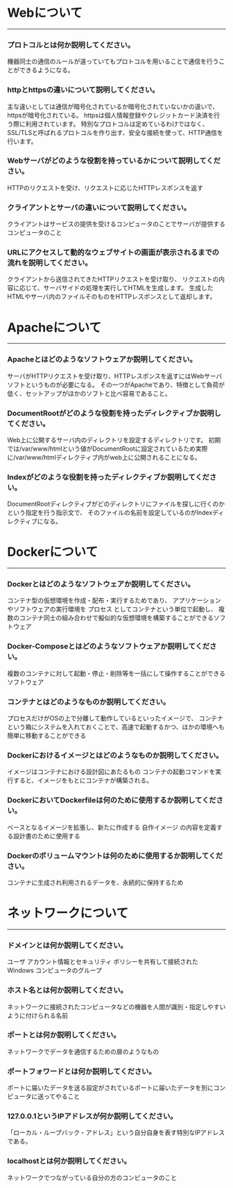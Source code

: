 # Webについて
---
### プロトコルとは何か説明してください。
機器同士の通信のルールが違っていてもプロトコルを用いることで通信を行うことができるようになる。


### httpとhttpsの違いについて説明してください。
主な違いとしては通信が暗号化されているか暗号化されていないかの違いで、httpsが暗号化されている。
httpsは個人情報登録やクレジットカード決済を行う際に利用されています。
特別なプロトコルは定めているわけではなく、SSL/TLSと呼ばれるプロトコルを作り出す、安全な接続を使って、HTTP通信を行います。


### Webサーバがどのような役割を持っているかについて説明してください。
HTTPのリクエストを受け、リクエストに応じたHTTPレスポンスを返す


### クライアントとサーバの違いについて説明してください。
クライアントはサービスの提供を受けるコンピュータのことでサーバが提供するコンピュータのこと


### URLにアクセスして動的なウェブサイトの画面が表示されるまでの流れを説明してください。
クライアントから送信されてきたHTTPリクエストを受け取り、
リクエストの内容に応じて、サーバサイドの処理を実行してHTMLを生成します。
生成したHTMLやサーバ内のファイルそのものをHTTPレスポンスとして返却します。



# Apacheについて
---
### Apacheとはどのようなソフトウェアか説明してください。
サーバがHTTPリクエストを受け取り、HTTPレスポンスを返すにはWebサーバソフトというものが必要になる。
その一つがApacheであり、特徴として負荷が低く、セットアップがほかのソフトと比べ容易であること。


### DocumentRootがどのような役割を持ったディレクティブか説明してください。
Web上に公開するサーバ内のディレクトリを設定するディレクトリです。
初期では/var/www/htmlという値がDocumentRootに設定されているため実際に/var/www/htmlディレクティブ内がweb上に公開されることになる。


### Indexがどのような役割を持ったディレクティブか説明してください。
DocumentRootディレクティブがどのディレクトリにファイルを探しに行くのかという指定を行う指示文で、
そのファイルの名前を設定しているのがIndexディレクティブになる。


# Dockerについて
---
### Dockerとはどのようなソフトウェアか説明してください。
コンテナ型の仮想環境を作成・配布・実行するためであり、
アプリケーションやソフトウェアの実行環境を プロセス としてコンテナという単位で起動し、
複数のコンテナ同士の組み合わせで擬似的な仮想環境を構築することができるソフトウェア


### Docker-Composeとはどのようなソフトウェアか説明してください。
複数のコンテナに対して起動・停止・削除等を一括にして操作することができるソフトウェア


### コンテナとはどのようなものか説明してください。
プロセスだけがOSの上で分離して動作しているといったイメージで、
コンテナという箱にシステムを入れておくことで、高速で起動するかつ、ほかの環境へも簡単に移動することができる


### Dockerにおけるイメージとはどのようなものか説明してください。
イメージはコンテナにおける設計図にあたるもの
コンテナの起動コマンドを実行すると、イメージをもとにコンテナが構築される。


### DockerにおいてDockerfileは何のために使用するか説明してください。
ベースとなるイメージを拡張し、新たに作成する 自作イメージ の内容を定義する設計書のために使用する


### Dockerのボリュームマウントは何のために使用するか説明してください。
コンテナに生成され利用されるデータを、永続的に保持するため



# ネットワークについて
---
### ドメインとは何か説明してください。
ユーザ アカウント情報とセキュリティ ポリシーを共有して接続された Windows コンピュータのグループ


### ホスト名とは何か説明してください。
ネットワークに接続されたコンピュータなどの機器を人間が識別・指定しやすいように付けられる名前


### ポートとは何か説明してください。
ネットワークでデータを通信するための扉のようなもの


### ポートフォワードとは何か説明してください。
ポートに届いたデータを送る設定がされているポートに届いたデータを別にコンピュータに送ってやること


### 127.0.0.1というIPアドレスが何か説明してください。
「ローカル・ループバック・アドレス」という自分自身を表す特別なIPアドレスである。


### localhostとは何か説明してください。
ネットワークでつながっている自分の方のコンピュータのこと



